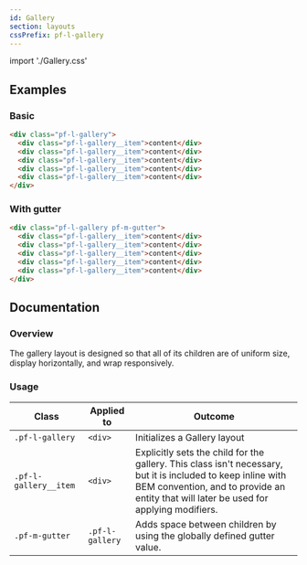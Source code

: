 ```yaml
---
id: Gallery
section: layouts
cssPrefix: pf-l-gallery
---
```

import './Gallery.css'

## Examples

### Basic

```html
<div class="pf-l-gallery">
  <div class="pf-l-gallery__item">content</div>
  <div class="pf-l-gallery__item">content</div>
  <div class="pf-l-gallery__item">content</div>
  <div class="pf-l-gallery__item">content</div>
  <div class="pf-l-gallery__item">content</div>
</div>
```

### With gutter

```html
<div class="pf-l-gallery pf-m-gutter">
  <div class="pf-l-gallery__item">content</div>
  <div class="pf-l-gallery__item">content</div>
  <div class="pf-l-gallery__item">content</div>
  <div class="pf-l-gallery__item">content</div>
  <div class="pf-l-gallery__item">content</div>
</div>
```

## Documentation

### Overview

The gallery layout is designed so that all of its children are of uniform size, display horizontally, and wrap responsively.

### Usage

| Class                 | Applied to      | Outcome                                                                                                                                                                                                |
| --------------------- | --------------- | ------------------------------------------------------------------------------------------------------------------------------------------------------------------------------------------------------ |
| `.pf-l-gallery`       | `<div>`         | Initializes a Gallery layout                                                                                                                                                                           |
| `.pf-l-gallery__item` | `<div>`         | Explicitly sets the child for the gallery. This class isn't necessary, but it is included to keep inline with BEM convention, and to provide an entity that will later be used for applying modifiers. |
| `.pf-m-gutter`        | `.pf-l-gallery` | Adds space between children by using the globally defined gutter value.                                                                                                                                |
